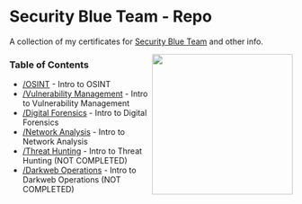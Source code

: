# Security Blue Team - Repo
A collection of my certificates for [Security Blue Team](https://securityblue.team/) and other info.

<img src="https://securityblue.team/wp-content/uploads/2020/11/laptopimage.png" align="right" width="250">

### Table of Contents

- [/OSINT](https://github.com/dadavidson/secblueteam-repo/tree/main/OSINT) - Intro to OSINT
- [/Vulnerability Management](https://github.com/dadavidson/secblueteam-repo/tree/main/Vulnerability%20Management) - Intro to Vulnerability Management
- [/Digital Forensics](https://github.com/dadavidson/secblueteam-repo/tree/main/Digital%20Forensics) - Intro to Digital Forensics
- [/Network Analysis](https://github.com/dadavidson/secblueteam-repo/tree/main/Network%20Analysis) - Intro to Network Analysis
- [/Threat Hunting](https://github.com/dadavidson/secblueteam-repo/tree/main/Threat%20Hunting) - Intro to Threat Hunting (NOT COMPLETED)
- [/Darkweb Operations](https://github.com/dadavidson/secblueteam-repo/tree/main/Darkweb%20Operations) - Intro to Darkweb Operations (NOT COMPLETED)
